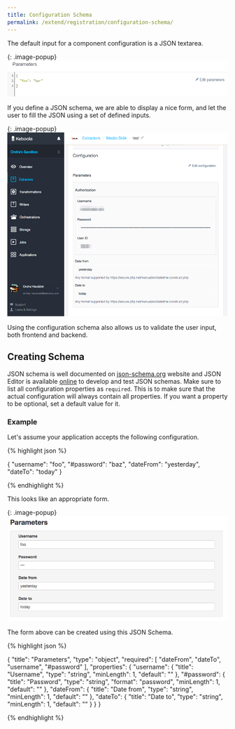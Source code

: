 ```yaml
---
title: Configuration Schema
permalink: /extend/registration/configuration-schema/
---
```


The default input for a component configuration is a JSON textarea.

{: .image-popup}
![Generic configuration screenshot](/extend/registration/configuration.png)

If you define a JSON schema, we are able to display a nice form, and 
let the user to fill the JSON using a set of defined inputs.

{: .image-popup}
![Configuration schema](/extend/registration/configuration-schema.png)

Using the configuration schema also allows us to validate the user input, both frontend and backend.
 
## Creating Schema

JSON schema is well documented on [json-schema.org](http://json-schema.org/) website and JSON Editor is available 
[online](http://jeremydorn.com/json-editor/) to develop and test JSON schemas. Make sure to list all configuration 
properties as `required`. This is to make sure that the actual configuration will always contain all properties. If
you want a property to be optional, set a default value for it.

### Example

Let's assume your application accepts the following configuration.

{% highlight json %}

{
    "username": "foo",
    "#password": "baz",
    "dateFrom": "yesterday",
    "dateTo": "today"
}

{% endhighlight %}

This looks like an appropriate form.

{: .image-popup}
![Configuration form](/extend/registration/form.png)

The form above can be created using this JSON Schema.

{% highlight json %}

{
  "title": "Parameters",
  "type": "object",
  "required": [
    "dateFrom",
    "dateTo",
    "username",
    "#password"
  ],
  "properties": {
    "username": {
      "title": "Username",
      "type": "string",
      "minLength": 1,
      "default": ""
    },
    "#password": {
      "title": "Password",
      "type": "string",
      "format": "password",
      "minLength": 1,
      "default": ""
    },
    "dateFrom": {
      "title": "Date from",
      "type": "string",
      "minLength": 1,
      "default": ""
    },
    "dateTo": {
      "title": "Date to",
      "type": "string",
      "minLength": 1,
      "default": ""
    }
  }
}

{% endhighlight %}

